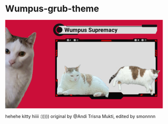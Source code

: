 # Wumpus-grub-theme
![Screenshot](Wumpus-Grub-Theme/background.png)

hehehe kitty hiiii :)))))
original by @Andi Trisna Mukti, edited by smonnnn
